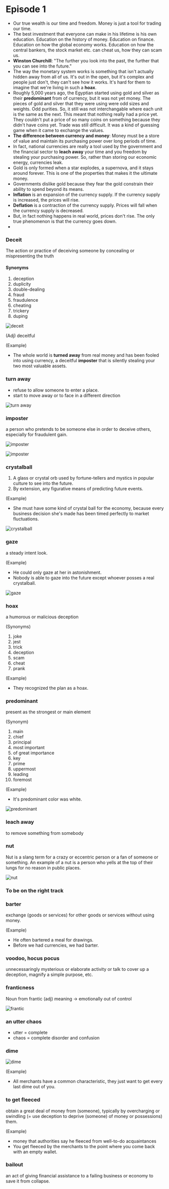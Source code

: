 # Episode 1
- Our true wealth is our time and freedom. Money is just a tool for trading our time.
- The best investment that everyone can make in his lifetime is his own education. Education on the history of money. Education on finance. Education on how the global economy works. Education on how the central bankers, the stock market etc. can cheat us, how they can scam us.
- **Winston Churchill**: "The further you look into the past, the further that you can see into the future."
- The way the monetary system works is something that isn't actually hidden away from all of us. It's out in the open, but it's complex and people just don't, they can't see how it works. It's hard for them to imagine that we're living in such a **hoax**.
- Roughly 5,000 years ago, the Egyptian started using gold and silver as their **predominant** from of currency, but it was not yet money. The pieces of gold and silver that they were using were odd sizes and weights. Odd purities. So, it still was not interchangable where each unit is the same as the next. This meant that nothing really had a price yet. They couldn't put a price of so many coins on something because they didn't have coins yet. Trade was still difficult. It was a kind of guessing game when it came to exchange the values.
- **The difference between currency and money**: Money must be a store of value and maintain its purchasing power over long periods of time.
- In fact, national currencies are really a tool used by the government and the financial sector to **leach away** your time and you freedom by stealing your purchasing power. So, rather than storing our economic energy, currencies leak.
- Gold is only formed when a star explodes, a supernova, and it stays around forever. This is one of the properties that makes it the ultimate money.
- Governments dislike gold because they fear the gold constrain their ability to spend beyond its means.
- **Inflation** is an expansion of the currency supply. If the currency supply is increased, the prices will rise.
- **Deflation** is a contraction of the currency supply. Prices will fall when the currency supply is decreased.
- But, in fact nothing happens in real world, prices don't rise. The only true phenomenon is that the currency goes down.
- 

### Deceit
The action or practice of deceiving someone by concealing or mispresenting the truth

#### Synonyms
1. deception
2. duplicity
3. double-dealing
4. fraud
5. fraudulence
6. cheating
7. trickery
8. duping

![deceit](../img/deceit.png)

(Adj) deceitful

(Example)
- The whole world is **turned away** from real money and has been fooled into using currency, a deceitful **imposter** that is silently stealing your two most valuable assets.

### turn away
- refuse to allow someone to enter a place.
- start to move away or to face in a different direction

![turn away](../img/turn_away.png)

### imposter
a person who pretends to be someone else in order to deceive others, especially for fraudulent gain.

![imposter](../img/imposter.png)

![imposter](../img/imposter_mouse.png)

### crystalball
1. A glass or crystal orb used by fortune-tellers and mystics in popular culture to see into the future.
2. By extension, any figurative means of predicting future events.

(Example)
- She must have some kind of crystal ball for the economy, because every business decision she's made has been timed perfectly to market fluctuations.

![crystalball](../img/crystalball.jpg)

### gaze
a steady intent look.

(Example)
- He could only gaze at her in astonishment.
- Nobody is able to gaze into the future except whoever posses a real crystalball.

![gaze](../img/gaze.jpg)

### hoax
a humorous or malicious deception

(Synonyms)
1. joke
2. jest
3. trick
4. deception
5. scam
6. cheat
7. prank

(Example)
- They recognized the plan as a hoax.

### predominant
present as the strongest or main element

(Synonym)
1. main
2. chief
3. principal
4. most important
5. of great importance
6. key
7. prime
8. uppermost
9. leading
10. foremost

(Example)
- It's predominant color was white.

![predominant](../img/predominant.png)

### leach away
to remove something from somebody

### nut
Nut is a slang term for a crazy or eccentric person or a fan of someone or something. An example of a nut is a person who yells at the top of their lungs for no reason in public places.

![nut](../img/nut.png)

### To be on the right track


### barter
exchange (goods or services) for other goods or services without using money.

(Example)
- He often bartered a meal for drawings.
- Before we had currencies, we had barter.


### voodoo, hocus pocus
unnecessaringly mysterious or elaborate activity or talk to cover up a deception, magnify a simple purpose, etc.

### franticness
Noun from frantic (adj) meaning -> emotionally out of control

![frantic](../img/frantic.png)

### an utter chaos
- utter = complete
- chaos = complete disorder and confusion

### dime

![dime](../img/dime].jpg)

(Example)
- All merchants have a common characteristic, they just want to get every last dime out of you.

### to get fleeced
obtain a great deal of money from (someone), typically by overcharging or swindling (= use deception to deprive (someone) of money or possessions) them.

(Example)
- money that authorities say he fleeced from well-to-do acquaintances
- You get fleeced by the merchants to the point where you come back with an empty wallet.

### bailout
an act of giving financial assistance to a failing business or economy to save it from collapse.